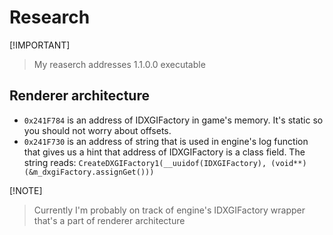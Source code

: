 # Research

[!IMPORTANT]
> My reaserch addresses 1.1.0.0 executable

## Renderer architecture
- `0x241F784` is an address of IDXGIFactory in game's memory. It's static so you should not worry about offsets.
- `0x241F730` is an address of string that is used in engine's log function that gives us a hint that address of IDXGIFactory is a class field. The string reads: `CreateDXGIFactory1(__uuidof(IDXGIFactory), (void**)(&m_dxgiFactory.assignGet()))`

[!NOTE]
> Currently I'm probably on track of engine's IDXGIFactory wrapper that's a part of renderer architecture
